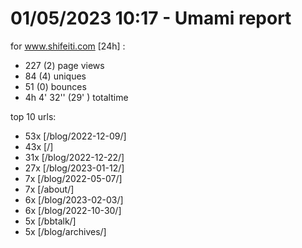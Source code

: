 # 01/05/2023 10:17 - Umami report
for www.shifeiti.com [24h] :

 - 227 (2) page views
 - 84 (4) uniques
 - 51 (0) bounces
 - 4h 4' 32'' (29' ) totaltime


top 10 urls:
 - 53x [/blog/2022-12-09/]
 - 43x [/]
 - 31x [/blog/2022-12-22/]
 - 27x [/blog/2023-01-12/]
 - 7x [/blog/2022-05-07/]
 - 7x [/about/]
 - 6x [/blog/2023-02-03/]
 - 6x [/blog/2022-10-30/]
 - 5x [/bbtalk/]
 - 5x [/blog/archives/]


